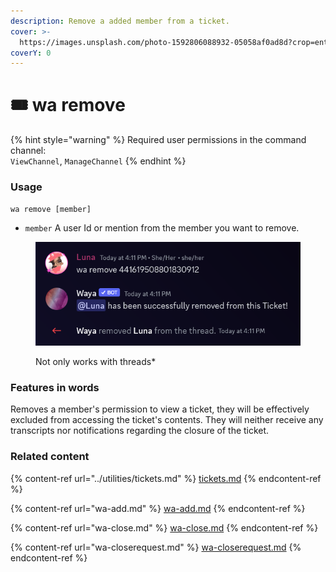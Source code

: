 ```yaml
---
description: Remove a added member from a ticket.
cover: >-
  https://images.unsplash.com/photo-1592806088932-05058af0ad8d?crop=entropy&cs=srgb&fm=jpg&ixid=M3wxOTcwMjR8MHwxfHNlYXJjaHw5fHxzYWQlMjB8ZW58MHx8fHwxNjg2NTc5MzI5fDA&ixlib=rb-4.0.3&q=85
coverY: 0
---
```


# 🎟 wa remove

{% hint style="warning" %}
Required user permissions in the command channel:\
`ViewChannel`, `ManageChannel`
{% endhint %}

### Usage

`wa remove [member]`

* `member` A user Id or mention from the member you want to remove.

<figure><img src="../.gitbook/assets/image (25).png" alt=""><figcaption><p>Not only works with threads*</p></figcaption></figure>

### Features in words

Removes a member's permission to view a ticket, they will be effectively excluded from accessing the ticket's contents. They will neither receive any transcripts nor notifications regarding the closure of the ticket.

### Related content

{% content-ref url="../utilities/tickets.md" %}
[tickets.md](../utilities/tickets.md)
{% endcontent-ref %}

{% content-ref url="wa-add.md" %}
[wa-add.md](wa-add.md)
{% endcontent-ref %}

{% content-ref url="wa-close.md" %}
[wa-close.md](wa-close.md)
{% endcontent-ref %}

{% content-ref url="wa-closerequest.md" %}
[wa-closerequest.md](wa-closerequest.md)
{% endcontent-ref %}
